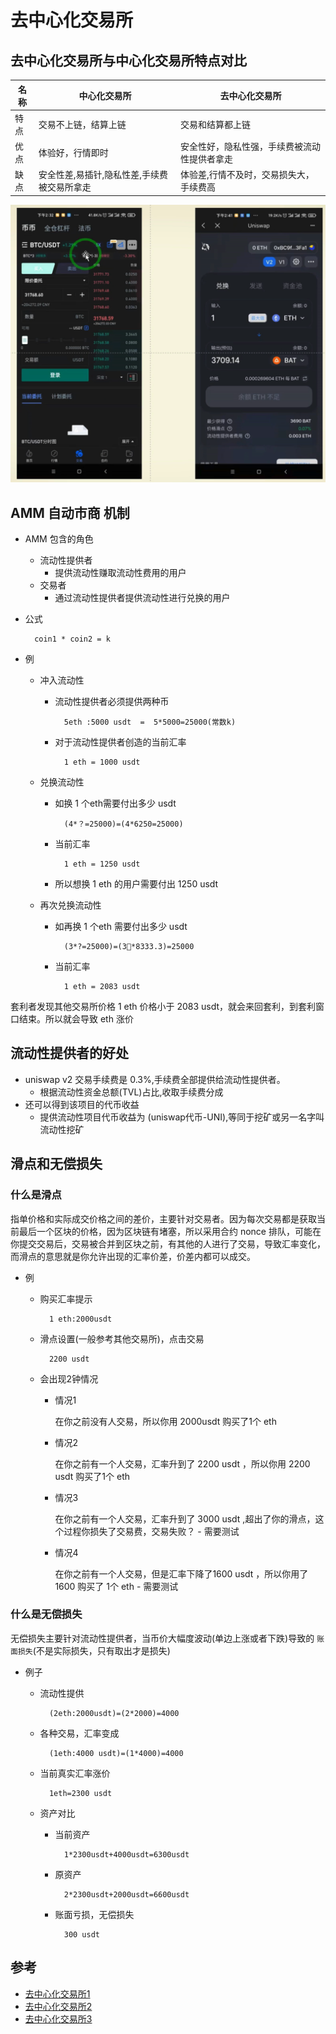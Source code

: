 # 去中心化交易所
## 去中心化交易所与中心化交易所特点对比
名称|中心化交易所|去中心化交易所
---|---|---
特点|交易不上链，结算上链|交易和结算都上链
优点|体验好，行情即时|安全性好，隐私性强，手续费被流动性提供者拿走
缺点|安全性差,易插针,隐私性差,手续费被交易所拿走|体验差,行情不及时，交易损失大，手续费高

![](./pic/diff.png)
## AMM 自动市商 机制
- AMM 包含的角色
	- 流动性提供者
		- 提供流动性赚取流动性费用的用户 
	- 交易者
		- 通过流动性提供者提供流动性进行兑换的用户  
- 公式

		coin1 * coin2 = k
		
- 例	
	- 冲入流动性 
		- 流动性提供者必须提供两种币
		
				5eth :5000 usdt  =  5*5000=25000(常数k)
		- 对于流动性提供者创造的当前汇率
				
				1 eth = 1000 usdt
	- 兑换流动性			
		- 如换 1 个eth需要付出多少 usdt 
	 
				(4*？=25000)=(4*6250=25000)
		- 当前汇率
	
				1 eth = 1250 usdt
		- 所以想换 1 eth 的用户需要付出 1250 usdt 
	- 再次兑换流动性
		- 如再换 1 个eth 需要付出多少 usdt

				(3*?=25000)=(3*8333.3)=25000
		- 当前汇率
		
				1 eth = 2083 usdt
				
套利者发现其他交易所价格 1 eth 价格小于 2083 usdt，就会来回套利，到套利窗口结束。所以就会导致 eth 涨价 

## 流动性提供者的好处
- uniswap v2 交易手续费是 0.3%,手续费全部提供给流动性提供者。
	- 根据流动性资金总额(TVL)占比,收取手续费分成
- 还可以得到该项目的代币收益
	- 提供流动性项目代币收益为 (uniswap代币-UNI),等同于挖矿或另一名字叫流动性挖矿
	
## 滑点和无偿损失
### 什么是滑点
指单价格和实际成交价格之间的差价，主要针对交易者。因为每次交易都是获取当前最后一个区块的价格，因为区块链有堵塞，所以采用合约 nonce 排队，可能在你提交交易后，交易被合并到区块之前，有其他的人进行了交易，导致汇率变化，而滑点的意思就是你允许出现的汇率价差，价差内都可以成交。

- 例
	- 购买汇率提示
		
			1 eth:2000usdt
	- 滑点设置(一般参考其他交易所)，点击交易

			2200 usdt
	- 会出现2钟情况
		- 情况1

			在你之前没有人交易，所以你用 2000usdt 购买了1个 eth
		- 情况2

			在你之前有一个人交易，汇率升到了 2200 usdt ，所以你用 2200 usdt 购买了1个 eth
		- 情况3

			在你之前有一个人交易，汇率升到了 3000 usdt ,超出了你的滑点，这个过程你损失了交易费，交易失败？ - 需要测试
		- 情况4

			在你之前有一个人交易，但是汇率下降了1600 usdt ，所以你用了1600 购买了 1个 eth   - 需要测试		 
### 什么是无偿损失
无偿损失主要针对流动性提供者，当币价大幅度波动(单边上涨或者下跌)导致的 `账面损失`(不是实际损失，只有取出才是损失)

- 例子
	- 流动性提供

			(2eth:2000usdt)=(2*2000)=4000
	- 各种交易，汇率变成

			(1eth:4000 usdt)=(1*4000)=4000
	- 当前真实汇率涨价 

			1eth=2300 usdt 
	- 资产对比
		- 当前资产

				1*2300usdt+4000usdt=6300usdt 
		- 原资产

				2*2300usdt+2000usdt=6600usdt
		- 账面亏损，无偿损失

				300 usdt

	
	
	 		
		  
			
			
## 参考
- [去中心化交易所1](https://www.bilibili.com/video/BV1S64y1s7qp?spm_id_from=333.999.0.0)
- [去中心化交易所2](https://www.bilibili.com/video/BV1WX4y1c7Xc?spm_id_from=333.999.0.0)
- [去中心化交易所3](https://www.bilibili.com/video/BV1jo4y1S7AR?spm_id_from=333.999.0.0)